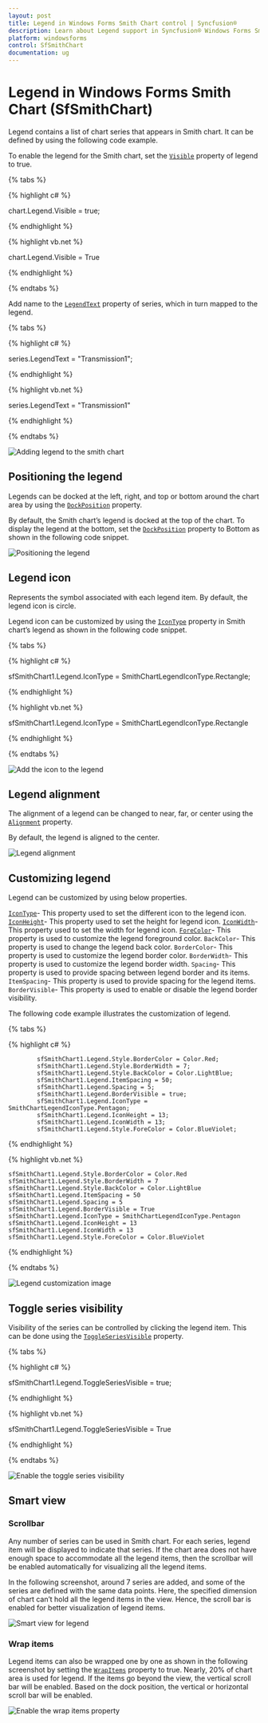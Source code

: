 ```yaml
---
layout: post
title: Legend in Windows Forms Smith Chart control | Syncfusion®
description: Learn about Legend support in Syncfusion® Windows Forms Smith Chart (SfSmithChart) control and more details.
platform: windowsforms
control: SfSmithChart
documentation: ug
---
```

# Legend in Windows Forms Smith Chart (SfSmithChart)

Legend contains a list of chart series that appears in Smith chart. It can be defined by using the following code example.

To enable the legend for the Smith chart, set the [`Visible`](https://help.syncfusion.com/cr/windowsforms/Syncfusion.WinForms.SmithChart.ChartLegend.html#Syncfusion_WinForms_SmithChart_ChartLegend_Visible) property of legend to true.

{% tabs %}

{% highlight c# %}

chart.Legend.Visible = true;

{% endhighlight %}

{% highlight vb.net %}

chart.Legend.Visible = True

{% endhighlight %}

{% endtabs %}

Add name to the [`LegendText`](https://help.syncfusion.com/cr/windowsforms/Syncfusion.WinForms.SmithChart.ChartSeries.html#Syncfusion_WinForms_SmithChart_ChartSeries_LegendText) property of series, which in turn mapped to the legend.

{% tabs %}

{% highlight c# %}

series.LegendText = "Transmission1";

{% endhighlight %}

{% highlight vb.net %}

series.LegendText = "Transmission1"

{% endhighlight %}

{% endtabs %}

![Adding legend to the smith chart](Legend_images/Legend_img8.png)

## Positioning the legend

Legends can be docked at the left, right, and top or bottom around the chart area by using the [`DockPosition`](https://help.syncfusion.com/cr/windowsforms/Syncfusion.WinForms.SmithChart.ChartLegend.html#Syncfusion_WinForms_SmithChart_ChartLegend_DockPosition) property.

By default, the Smith chart’s legend is docked at the top of the chart. To display the legend at the bottom, set the [`DockPosition`](https://help.syncfusion.com/cr/windowsforms/Syncfusion.WinForms.SmithChart.ChartLegend.html#Syncfusion_WinForms_SmithChart_ChartLegend_DockPosition) property to Bottom as shown in the following code snippet.

![Positioning the legend](Legend_images/Legend_img3.PNG)


## Legend icon

Represents the symbol associated with each legend item. By default, the legend icon is circle.

Legend icon can be customized by using the [`IconType`](https://help.syncfusion.com/cr/windowsforms/Syncfusion.WinForms.SmithChart.ChartLegend.html#Syncfusion_WinForms_SmithChart_ChartLegend_IconType) property in Smith chart’s legend as shown in the following code snippet.

{% tabs %}

{% highlight c# %}

sfSmithChart1.Legend.IconType = SmithChartLegendIconType.Rectangle;

{% endhighlight %}

{% highlight vb.net %}

sfSmithChart1.Legend.IconType = SmithChartLegendIconType.Rectangle

{% endhighlight %}

{% endtabs %}

![Add the icon to the legend](Legend_images/Legend_img4.PNG)


## Legend alignment

The alignment of a legend can be changed to near, far, or center using the [`Alignment`](https://help.syncfusion.com/cr/windowsforms/Syncfusion.WinForms.SmithChart.ChartLegend.html#Syncfusion_WinForms_SmithChart_ChartLegend_Alignment) property.

By default, the legend is aligned to the center.

![Legend alignment](Legend_images/Legend_img5.PNG)


## Customizing legend

Legend can be customized by using below properties.

[`IconType`](https://help.syncfusion.com/cr/windowsforms/Syncfusion.WinForms.SmithChart.ChartLegend.html#Syncfusion_WinForms_SmithChart_ChartLegend_IconType)- This property used to set the different icon to the legend icon. 
[`IconHeight`](https://help.syncfusion.com/cr/windowsforms/Syncfusion.WinForms.SmithChart.ChartLegend.html#Syncfusion_WinForms_SmithChart_ChartLegend_IconHeight)- This property used to set the height for legend icon. 
[`IconWidth`](https://help.syncfusion.com/cr/windowsforms/Syncfusion.WinForms.SmithChart.ChartLegend.html#Syncfusion_WinForms_SmithChart_ChartLegend_IconWidth)- This property used to set the width for legend icon. 
[`ForeColor`](https://help.syncfusion.com/cr/windowsforms/Syncfusion.WinForms.SmithChart.LegendStyle.html#Syncfusion_WinForms_SmithChart_LegendStyle_ForeColor)- This property is used to customize the legend foreground color.
`BackColor`- This property is used to change the legend back color.
`BorderColor`- This property is used to customize the legend border color.
`BorderWidth`-  This property is used to customize the legend border width.
`Spacing`- This property is used to provide spacing between legend border and its items.
`ItemSpacing`- This property is used to provide spacing for the legend items.
`BorderVisible`- This property is used to enable or disable the legend border visibility.

The following code example illustrates the customization of legend.

{% tabs %}

{% highlight c# %}

            sfSmithChart1.Legend.Style.BorderColor = Color.Red;
            sfSmithChart1.Legend.Style.BorderWidth = 7;
            sfSmithChart1.Legend.Style.BackColor = Color.LightBlue;
            sfSmithChart1.Legend.ItemSpacing = 50;
            sfSmithChart1.Legend.Spacing = 5;
            sfSmithChart1.Legend.BorderVisible = true;
            sfSmithChart1.Legend.IconType = SmithChartLegendIconType.Pentagon;
            sfSmithChart1.Legend.IconHeight = 13;
            sfSmithChart1.Legend.IconWidth = 13;
            sfSmithChart1.Legend.Style.ForeColor = Color.BlueViolet;

{% endhighlight %}

{% highlight vb.net %}

    sfSmithChart1.Legend.Style.BorderColor = Color.Red
    sfSmithChart1.Legend.Style.BorderWidth = 7
    sfSmithChart1.Legend.Style.BackColor = Color.LightBlue
    sfSmithChart1.Legend.ItemSpacing = 50
    sfSmithChart1.Legend.Spacing = 5
    sfSmithChart1.Legend.BorderVisible = True
    sfSmithChart1.Legend.IconType = SmithChartLegendIconType.Pentagon
    sfSmithChart1.Legend.IconHeight = 13
    sfSmithChart1.Legend.IconWidth = 13
    sfSmithChart1.Legend.Style.ForeColor = Color.BlueViolet

{% endhighlight %}

{% endtabs %}

![Legend customization image](Legend_images/Legend_img6.PNG)


## Toggle series visibility

Visibility of the series can be controlled by clicking the legend item. This can be done using the [`ToggleSeriesVisible`](https://help.syncfusion.com/cr/windowsforms/Syncfusion.WinForms.SmithChart.ChartLegend.html#Syncfusion_WinForms_SmithChart_ChartLegend_ToggleSeriesVisible) property.

{% tabs %}

{% highlight c# %}

sfSmithChart1.Legend.ToggleSeriesVisible = true;

{% endhighlight %}

{% highlight vb.net %}

sfSmithChart1.Legend.ToggleSeriesVisible = True

{% endhighlight %}

{% endtabs %}

![Enable the toggle series visibility](Legend_images/Legend_img7.png)

## Smart view

### Scrollbar

Any number of series can be used in Smith chart. For each series, legend item will be displayed to indicate that series. If the chart area does not have enough space to accommodate all the legend items, then the scrollbar will be enabled automatically for visualizing all the legend items.

In the  following screenshot, around 7 series are added, and some of the series are defined with the same data points. Here, the specified dimension of chart can’t hold all the legend items in the view. Hence, the scroll bar is enabled for better visualization of legend items.

![Smart view for legend](Legend_images/Legend_img1.PNG)


### Wrap items

Legend items can also be wrapped one by one as shown in the following screenshot by setting the [`WrapItems`](https://help.syncfusion.com/cr/windowsforms/Syncfusion.WinForms.SmithChart.ChartLegend.html#Syncfusion_WinForms_SmithChart_ChartLegend_WrapItems) property to true. Nearly, 20% of chart area is used for legend. If the items go beyond the view, the vertical scroll bar will be enabled. Based on the dock position, the vertical or horizontal scroll bar will be enabled.

![Enable the wrap items property](Legend_images/Legend_img2.PNG)



